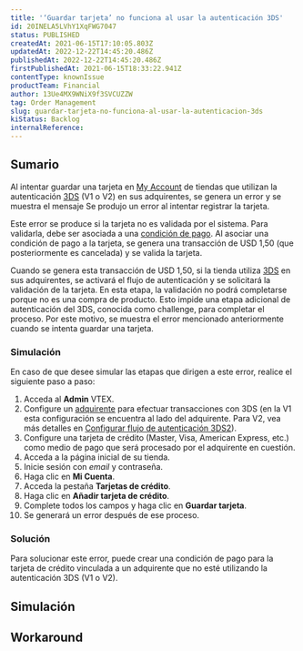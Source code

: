 ```yaml
---
title: '‘Guardar tarjeta’ no funciona al usar la autenticación 3DS'
id: 20INELA5LVhY1XqFWG7047
status: PUBLISHED
createdAt: 2021-06-15T17:10:05.803Z
updatedAt: 2022-12-22T14:45:20.486Z
publishedAt: 2022-12-22T14:45:20.486Z
firstPublishedAt: 2021-06-15T18:33:22.941Z
contentType: knownIssue
productTeam: Financial
author: 13Ue4MX9WNiX9f3SVCUZZW
tag: Order Management
slug: guardar-tarjeta-no-funciona-al-usar-la-autenticacion-3ds
kiStatus: Backlog
internalReference: 
---
```


## Sumario

Al intentar guardar una tarjeta en [My Account](https://help.vtex.com/es/tutorial/how-does-my-account-work--2BQ3GiqhqGJTXsWVuio3Xh) de tiendas que utilizan la autenticación [3DS](https://help.vtex.com/es/tutorial/what-is-3d-secure--1eWPdop8mECuaEomQgkAIa) (V1 o V2) en sus adquirentes, se genera un error y se muestra el mensaje Se produjo un error al intentar registrar la tarjeta.

Este error se produce si la tarjeta no es validada por el sistema. Para validarla, debe ser asociada a una [condición de pago](https://help.vtex.com/es/tutorial/how-to-configure-payment-conditions--tutorials_455). Al asociar una condición de pago a la tarjeta, se genera una transacción de USD 1,50 (que posteriormente es cancelada) y se valida la tarjeta.  

Cuando se genera esta transacción de USD 1,50, si la tienda utiliza [3DS](https://help.vtex.com/es/tutorial/what-is-3d-secure--1eWPdop8mECuaEomQgkAIa) en sus adquirentes, se activará el flujo de autenticación y se solicitará la validación de la tarjeta. En esta etapa, la validación no podrá completarse porque no es una compra de producto. Esto impide una etapa adicional de autenticación del 3DS, conocida como challenge, para completar el proceso. Por este motivo, se muestra el error mencionado anteriormente cuando se intenta guardar una tarjeta.

### Simulación

En caso de que desee simular las etapas que dirigen a este error, realice el siguiente paso a paso: 

1. Acceda al __Admin__ VTEX.
2. Configure un [adquirente](https://help.vtex.com/es/tutorial/o-que-e-um-adquirente--7N1oRTG8dGmOiIugC0cs4E) para efectuar transacciones con 3DS (en la V1 esta configuración se encuentra al lado del adquirente. Para V2, vea más detalles en [Configurar flujo de autenticación 3DS2](https://help.vtex.com/es/tutorial/setting-up-3ds-2-authentication-flow--58XMn5LOA6fwrSkoDoAsg2)).
3. Configure una tarjeta de crédito (Master, Visa, American Express, etc.) como medio de pago que será procesado por el adquirente en cuestión. 
4. Acceda a la página inicial de su tienda.
5. Inicie sesión con *email* y contraseña.
6. Haga clic en __Mi Cuenta__.
7. Acceda la pestaña __Tarjetas de crédito__.
8. Haga clic en __Añadir tarjeta de crédito__.
9. Complete todos los campos y haga clic en __Guardar tarjeta__.
10. Se generará un error después de ese proceso.

### Solución

Para solucionar este error, puede crear una condición de pago para la tarjeta de crédito vinculada a un adquirente que no esté utilizando la autenticación 3DS (V1 o V2).

## Simulación



## Workaround



